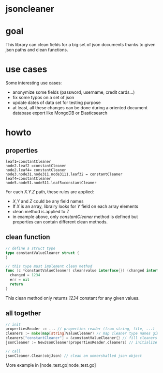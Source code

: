 # jsoncleaner

# goal

This library can clean fields for a big set of json documents thanks to given json paths and clean functions.

# use cases

Some interesting use cases:

* anonymize some fields (password, username, credit cards...)
* fix some typos on a set of json
* update dates of data set for testing purpose
* at least, all these changes can be done during a oriented document database export like MongoDB or Elasticsearch

# howto

## properties 

```properties
leaf1=constantCleaner
node2.leaf2 =constantCleaner
node2.leaf4= constantCleaner
node3.node31.node311.node3111.leaf32 = constantCleaner
leaf4=constantCleaner
node5.node51.node511.leaf5=constantCleaner
```

For each _X.Y.Z_ path, these rules are applied:

*  _X_,_Y_ and _Z_ could be any field names
* If _X_ is an array, librairy looks for _Y_ field on each array elements
* clean method is applied to _Z_
* in example above, only _constantCleaner_ method is defined but properties can contain different clean methods.

## clean function

```go
// define a struct type
type constantValueCleaner struct {
}

// this type must implement clean method
func (c *constantValueCleaner) clean(value interface{}) (changed interface{}, err error) {
  changed = 1234
  err = nil
  return 
}

```

This clean method only returns _1234_ constant for any given values.

## all together

```go
// init
propertiesReader := ... // properties reader (from string, file, ...)
cleaners := make(map[string]ValueCleaner) // map cleaner type names given in properties file with a real cleaner instance
cleaners["constantCleaner"] = &constantValueCleaner{} // fill cleaners map 
jsonCleaner := NewJsonCleaner(propertiesReader,cleaners) // initialize the json cleaner

// call
jsonCleaner.Clean(objJson) // clean an unmarshalled json object
```

More example in [node_test.go|node_test.go]




